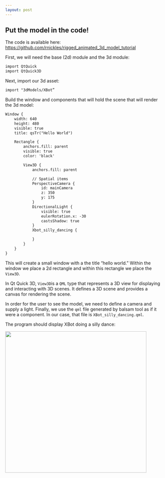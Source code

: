 ```yaml
---
layout: post
---
```

## Put the model in the code!

The code is available here: https://github.com/rnickles/rigged_animated_3d_model_tutorial


First, we will need the base (2d)  module and the 3d module:

```xml
import QtQuick
import QtQuick3D
```

Next, import our 3d asset:

```xml
import "3dModels/XBot”
```

Build the window and components that will hold the scene that will render the 3d model:

```xml
Window {
    width: 640
    height: 480
    visible: true
    title: qsTr("Hello World")

    Rectangle {
        anchors.fill: parent
        visible: true
        color: 'black'

        View3D {
            anchors.fill: parent

            // Spatial items
            PerspectiveCamera {
                id: mainCamera
                z: 350
                y: 175
            }
            DirectionalLight {
                visible: true
                eulerRotation.x: -30
                castsShadow: true
            }
            Xbot_silly_dancing {

            }
        }
    }
}
```

This will create a small window with a the title “hello world.” Within the window we place a 2d rectangle and within this rectangle we place the `View3D`. 

In Qt Quick 3D, `View3D`is a `QML` type that represents a 3D view for displaying and interacting with 3D scenes. It defines a 3D scene and provides a canvas for rendering the scene.

In order for the user to see the model, we need to define a camera and supply a light. Finally, we use the `qml` file generated by balsam tool as if it were a component. In our case, that file is `XBot_silly_dancing.qml`.

The program should display XBot doing a silly dance:

<image src="/assets/images/Untitled(5).png" width="450" /> 
